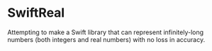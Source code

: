 # SwiftReal
Attempting to make a Swift library that can represent infinitely-long numbers (both integers and real numbers) with no loss in accuracy.

